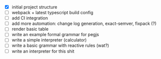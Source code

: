 - [x] initial project structure
- [ ] webpack + latest typescript build config
- [ ] add CI integration
- [ ] add more automation: change log generation, exact-semver, fixpack (?)
- [ ] render basic table
- [ ] write an example formal grammar for pegjs
- [ ] write a simple interpreter (calculator)
- [ ] write a basic grammar with reactive rules (wat?)
- [ ] write an interpreter for this shit
